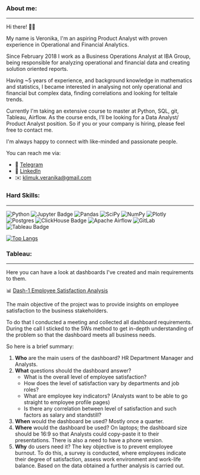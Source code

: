 ### About me:
---
Hi there! 👋🏻

My name is Veronika, I'm an aspiring Product Analyst with proven experience in Operational and Financial Analytics. 

Since February 2018 I work as a Business Operations Analyst at IBA Group, being responsible for analyzing operational and financial data and creating solution oriented reports. 

Having ~5 years of experience, and background knowledge in mathematics and statistics, I became interested in analysing not only operational and financial but complex data, finding correlations and looking for telltale trends. 

Currently I'm taking an extensive course to master at Python, SQL, git, Tableau, Airflow. As the course ends, I’ll be looking for a Data Analyst/ Product Analyst position. So if you or your company is hiring, please feel free to contact me. 

I'm always happy to connect with like-minded and passionate people. 

You can reach me via:
- 💬 [Telegram](t.me/veronbugattiveyron)
- 💼 [LinkedIn](linkedin.com/in/veronika-klimuk-98a6ba159)
- ✉️ klimuk.veranika@gmail.com

### Hard Skills:
---
![Python](https://img.shields.io/badge/python-3670A0?style=for-the-badge&logo=python&logoColor=ffdd54)
![Jupyter Badge](https://img.shields.io/badge/Jupyter-F37626?logo=jupyter&logoColor=fff&style=for-the-badge)
![Pandas](https://img.shields.io/badge/pandas-%23150458.svg?style=for-the-badge&logo=pandas&logoColor=white)
![SciPy](https://img.shields.io/badge/SciPy-%230C55A5.svg?style=for-the-badge&logo=scipy&logoColor=%white)
![NumPy](https://img.shields.io/badge/numpy-%23013243.svg?style=for-the-badge&logo=numpy&logoColor=white)
![Plotly](https://img.shields.io/badge/Plotly-%233F4F75.svg?style=for-the-badge&logo=plotly&logoColor=white)
![Postgres](https://img.shields.io/badge/postgres-%23316192.svg?style=for-the-badge&logo=postgresql&logoColor=white)
![ClickHouse Badge](https://img.shields.io/badge/ClickHouse-FFCC01?logo=clickhouse&logoColor=000&style=for-the-badge)
![Apache Airflow](https://img.shields.io/badge/Apache%20Airflow-017CEE?style=for-the-badge&logo=Apache%20Airflow&logoColor=white)
![GitLab](https://img.shields.io/badge/gitlab-%23181717.svg?style=for-the-badge&logo=gitlab&logoColor=white)
![Tableau Badge](https://img.shields.io/badge/Tableau-E97627?logo=tableau&logoColor=fff&style=for-the-badge)

[![Top Langs](https://github-readme-stats.vercel.app/api/top-langs/?username=veronikaklimuk&layout=compact&theme=tokyonight)](https://github.com/veronikaklimuk/github-readme-stats)

### Tableau:
---
Here you can have a look at dashboards I've created and main requirements to them.

📊 [Dash-1 Employee Satisfaction Analysis](https://public.tableau.com/app/profile/veronika.klimuk/viz/EmployeeSatisfactionAnalysis_16606779496840/EmployeeSatisfactionAnalysis) 

The main objective of the project was to provide insights on employee satisfaction to the business stakeholders. 

To do that I conducted a meeting and collected all dashboard requirements. During the call I sticked to the 5Ws method to get in-depth understanding of the problem so that the dashboard meets all business needs. 

So here is a brief summary:
1. **Who** are the main users of the dashboard? HR Department Manager and Analysts. 
2. **What** questions should the dashboard answer? 
    - What is the overall level of employee satisfaction?
    -  How does the level of satisfaction vary by departments and job roles?
    - What are employee key indicators? (Analysts want to be able to go straight to employee profile pages)
    - Is there any correlation between level of satisfaction and such factors as salary and standstill?
3. **When** would the dashboard be used? Mostly once a quarter.
4. **Where** would the dashboard be used? On laptops; the dashboard size should be 16:9 so that Analysts could copy-paste it to their presentations. There is also a need to have a phone version. 
5. **Why** do users need it? The key objective is to prevent employee burnout. To do this, a survey is conducted, where employees indicate their degree of satisfaction, assess work environment and work-life balance. Based on the data obtained a further analysis is carried out.





<!--
**veronikaklimuk/veronikaklimuk** is a ✨ _special_ ✨ repository because its `README.md` (this file) appears on your GitHub profile.

Here are some ideas to get you started:

- 🔭 I’m currently working on ...
- 🌱 I’m currently learning ...
- 👯 I’m looking to collaborate on ...
- 🤔 I’m looking for help with ...
- 💬 Ask me about ...
- 📫 How to reach me: ...
- 😄 Pronouns: ...
- ⚡ Fun fact: ...
-->
